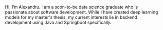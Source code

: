 Hi, I’m Alexandru. I am a soon-to-be data science graduate who is passionate about software development. While I have created deep learning models for my master's thesis, my current interests lie in backend development using Java and Springboot specifically.

